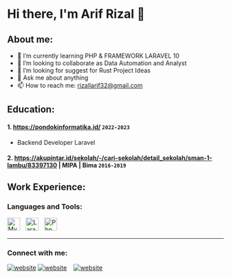 # Hi there, I'm Arif Rizal 👋
## About me:

- 🌱 I’m currently learning PHP & FRAMEWORK LARAVEL 10
- 👯 I’m looking to collaborate as Data Automation and Analyst
- 🤔 I’m looking for suggest for Rust Project Ideas
- 💬 Ask me about anything
- 📫 How to reach me: rizallarif32@gmail.com

## Education:

#### 1. https://pondokinformatika.id/  `2022-2023`
   - Backend Developer Laravel
 #### 2. https://akupintar.id/sekolah/-/cari-sekolah/detail_sekolah/sman-1-lambu/83397130 | MIPA | Bima `2016-2019`

## Work Experience:


### Languages and Tools:

[<img align="left" alt="MySQL" width="30px" src="https://cdn.jsdelivr.net/gh/devicons/devicon/icons/mysql/mysql-original.svg" style="padding-right:10px;" />][webdev]
[<img align="left" alt="Laravel" width="30px" src="https://www.logo.wine/a/logo/Laravel/Laravel-Logo.wine.svg" style="padding-right:10px;" />][webdev]
[<img align="left" alt="Php" width="30px" src="https://upload.wikimedia.org/wikipedia/commons/2/27/PHP-logo.svg" style="padding-right:10px;" />][webdev]



<br />
<br />

---
### Connect with me:

[![website](./img/linkedin-light.svg)](https://www.linkedin.com/in/vincentwidyan#gh-light-mode-only)
[![website](./img/linkedin-dark.svg)](https://www.linkedin.com/in/vincentwidyan#gh-dark-mode-only)
&nbsp;&nbsp;
[![website](./img/instagram-light.svg)](https://www.instagram.com/anonymous1122651/#gh-light-mode-only)




[webdev]: https://github.com/arif-rizal1122

